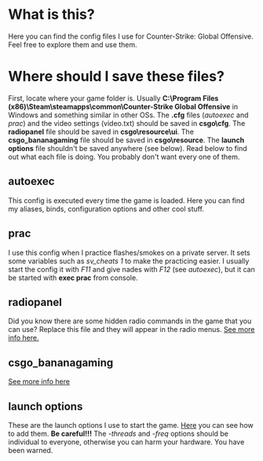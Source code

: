 # What is this?

Here you can find the config files I use for Counter-Strike: Global Offensive. Feel free to explore them and use them.

# Where should I save these files?

First, locate where your game folder is. Usually **C:\Program Files (x86)\Steam\steamapps\common\Counter-Strike Global Offensive** in Windows and something similar in other OSs.
The **.cfg** files (*autoexec* and *prac*) and the video settings (video.txt) should be saved in **csgo\cfg**. The **radiopanel** file should be saved in **csgo\resource\ui**. The **csgo_bananagaming** file should be saved in **csgo\resource**. The **launch options** file shouldn't be saved anywhere (see below). Read below to find out what each file is doing. You probably don't want every one of them.

## autoexec

This config is executed every time the game is loaded. Here you can find my aliases, binds, configuration options and other cool stuff.

## prac

I use this config when I practice flashes/smokes on a private server. It sets some variables such as *sv_cheats 1* to make the practicing easier. I usually start the config it with *F11* and give nades with *F12* (see *autoexec*), but it can be started with **exec prac** from console.

## radiopanel

Did you know there are some hidden radio commands in the game that you can use? Replace this file and they will appear in the radio menus. [See more info here.](http://steamcommunity.com//sharedfiles/filedetails/?id=171993722)

## csgo_bananagaming

[See more info here](https://www.youtube.com/watch?v=abDMXnD0sKc)

## launch options

These are the launch options I use to start the game. [Here](https://youtu.be/j9Tuiu5KKPc?t=21s) you can see how to add them. **Be careful!!!** The *-threads* and *-freq* options should be individual to everyone, otherwise you can harm your hardware. You have been warned.
